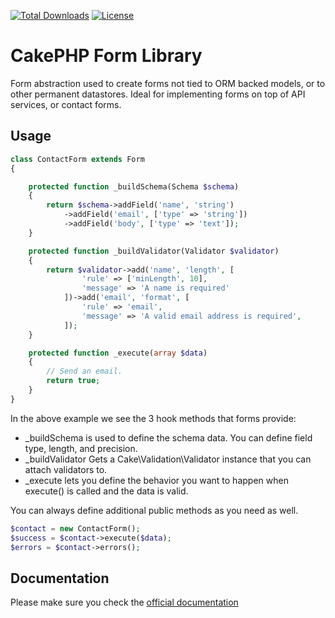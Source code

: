 [![Total Downloads](https://img.shields.io/packagist/dt/cakephp/form.svg?style=flat-square)](https://packagist.org/packages/cakephp/form)
[![License](https://img.shields.io/badge/license-MIT-blue.svg?style=flat-square)](LICENSE.txt)

# CakePHP Form Library

Form abstraction used to create forms not tied to ORM backed models,
or to other permanent datastores. Ideal for implementing forms on top of
API services, or contact forms.

## Usage


```php
class ContactForm extends Form
{

    protected function _buildSchema(Schema $schema)
    {
        return $schema->addField('name', 'string')
            ->addField('email', ['type' => 'string'])
            ->addField('body', ['type' => 'text']);
    }

    protected function _buildValidator(Validator $validator)
    {
        return $validator->add('name', 'length', [
                'rule' => ['minLength', 10],
                'message' => 'A name is required'
            ])->add('email', 'format', [
                'rule' => 'email',
                'message' => 'A valid email address is required',
            ]);
    }

    protected function _execute(array $data)
    {
        // Send an email.
        return true;
    }
}
```

In the above example we see the 3 hook methods that forms provide:

- _buildSchema is used to define the schema data. You can define field type, length, and precision.
- _buildValidator Gets a Cake\Validation\Validator instance that you can attach validators to.
- _execute lets you define the behavior you want to happen when execute() is called and the data is valid.

You can always define additional public methods as you need as well.

```php
$contact = new ContactForm();
$success = $contact->execute($data);
$errors = $contact->errors();
```

## Documentation

Please make sure you check the [official documentation](http://book.cakephp.org/3.0/en/core-libraries/form.html)
